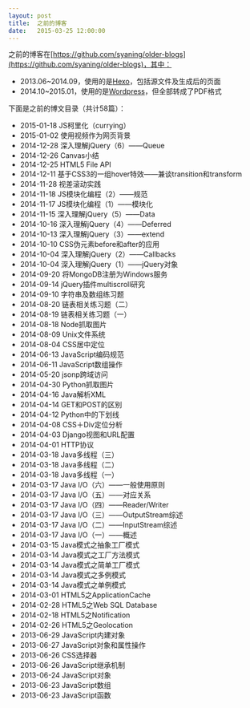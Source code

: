 ```yaml
---
layout: post
title:  之前的博客
date:   2015-03-25 12:00:00
---
```


之前的博客在[https://github.com/syaning/older-blogs](https://github.com/syaning/older-blogs)，其中：

- 2013.06~2014.09，使用的是[Hexo](http://hexo.io/)，包括源文件及生成后的页面
- 2014.10~2015.01，使用的是[Wordpress](https://wordpress.org/)，但全部转成了PDF格式

下面是之前的博文目录（共计58篇）：

- 2015-01-18 JS柯里化（currying）
- 2015-01-02 使用视频作为网页背景
- 2014-12-28 深入理解jQuery（6）——Queue
- 2014-12-26 Canvas小结
- 2014-12-25 HTML5 File API
- 2014-12-11 基于CSS3的一组hover特效——兼谈transition和transform
- 2014-11-28 视差滚动实践
- 2014-11-18 JS模块化编程（2）——规范
- 2014-11-17 JS模块化编程（1）——模块化
- 2014-11-15 深入理解jQuery（5）——Data
- 2014-10-16 深入理解jQuery（4）——Deferred
- 2014-10-13 深入理解jQuery（3）——extend
- 2014-10-10 CSS伪元素before和after的应用
- 2014-10-04 深入理解jQuery（2）——Callbacks
- 2014-10-04 深入理解jQuery（1）——jQuery对象
- 2014-09-20 将MongoDB注册为Windows服务
- 2014-09-14 jQuery插件multiscroll研究
- 2014-09-10 字符串及数组练习题
- 2014-08-20 链表相关练习题（二）
- 2014-08-19 链表相关练习题（一）
- 2014-08-18 Node抓取图片
- 2014-08-09 Unix文件系统
- 2014-08-04 CSS居中定位
- 2014-06-13 JavaScript编码规范
- 2014-06-11 JavaScript数组操作
- 2014-05-20 jsonp跨域访问
- 2014-04-30 Python抓取图片
- 2014-04-16 Java解析XML
- 2014-04-14 GET和POST的区别
- 2014-04-12 Python中的下划线
- 2014-04-08 CSS＋Div定位分析
- 2014-04-03 Django视图和URL配置
- 2014-04-01 HTTP协议
- 2014-03-18 Java多线程（三）
- 2014-03-18 Java多线程（二）
- 2014-03-18 Java多线程（一）
- 2014-03-17 Java I/O（六）——一般使用原则
- 2014-03-17 Java I/O（五）——对应关系
- 2014-03-17 Java I/O（四）——Reader/Writer
- 2014-03-17 Java I/O（三）——OutputStream综述
- 2014-03-17 Java I/O（二）——InputStream综述
- 2014-03-17 Java I/O（一）——概述
- 2014-03-15 Java模式之抽象工厂模式
- 2014-03-14 Java模式之工厂方法模式
- 2014-03-14 Java模式之简单工厂模式
- 2014-03-14 Java模式之多例模式
- 2014-03-14 Java模式之单例模式
- 2014-03-01 HTML5之ApplicationCache
- 2014-02-28 HTML5之Web SQL Database
- 2014-02-18 HTML5之Notification
- 2014-02-26 HTML5之Geolocation
- 2013-06-29 JavaScript内建对象
- 2013-06-27 JavaScript对象和属性操作
- 2013-06-26 CSS选择器
- 2013-06-26 JavaScript继承机制
- 2013-06-24 JavaScript对象
- 2013-06-23 JavaScript数组
- 2013-06-23 JavaScript函数

